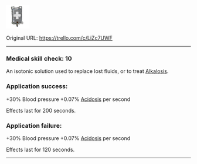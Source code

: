 ![asaline.png\|200](./Saline%20-%20Attachments/6718845db30472d958dd7d42.png)

Original URL: https://trello.com/c/LiZc7UWF

---

### Medical skill check: 10

An isotonic solution used to replace lost fluids, or to treat [Alkalosis](../Blood/Alkalosis.md).

### Application success:

\+30% Blood pressure
\+0.07% [Acidosis](../Blood/Acidosis.md) per second

Effects last for 200 seconds.

### Application failure:

\+30% Blood pressure
\+0.07% [Acidosis](../Blood/Acidosis.md) per second

Effects last for 120 seconds.

---

